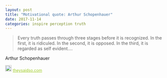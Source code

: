 ```yaml
---
layout: post
title: "Motivational quote: Arthur Schopenhauer"
date: 2017-11-14
categories: inspire perception truth
---
```

> Every truth passes through three stages before it is recognized. In the first, it is ridiculed. In the second, it is opposed. In the third, it is regarded as self evident....

Arthur Schopenhauer

<span style="z-index:50;font-size:0.9em;"><img src="https://theysaidso.com/branding/theysaidso.png" height="20" width="20" alt="theysaidso.com"/><a href="https://theysaidso.com" title="Powered by quotes from theysaidso.com" style="color: #9fcc25; margin-left: 4px; vertical-align: middle;">theysaidso.com</a></span>
